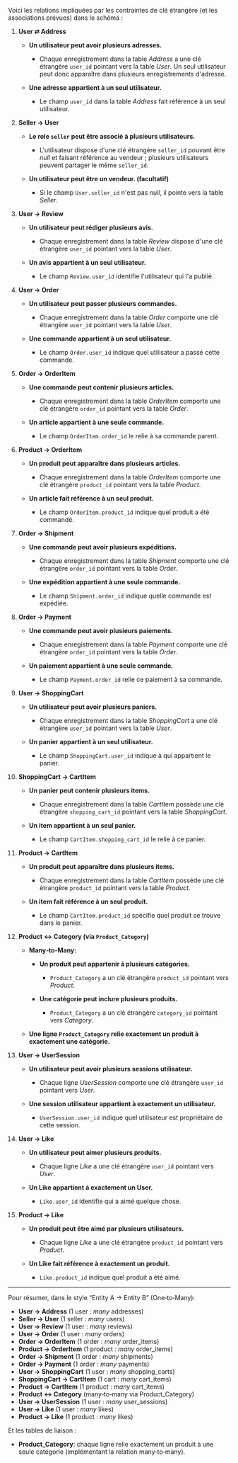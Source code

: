 <!-- database\entities_relationships.md -->

Voici les relations impliquées par les contraintes de clé étrangère (et les associations prévues) dans le schéma :

1. **User ⇄ Address**

   * **Un utilisateur peut avoir plusieurs adresses.**

     * Chaque enregistrement dans la table _Address_ a une clé étrangère `user_id` pointant vers la table _User_. Un seul utilisateur peut donc apparaître dans plusieurs enregistrements d'adresse.

   * **Une adresse appartient à un seul utilisateur.**

     * Le champ `user_id` dans la table _Address_ fait référence à un seul utilisateur.

2. **Seller → User**

   * **Le role `seller` peut être associé à plusieurs utilisateurs.**

     * L'utilisateur dispose d'une clé étrangère `seller_id` pouvant être _null_ et faisant référence au vendeur ; plusieurs utilisateurs peuvent partager le même `seller_id`.

   * **Un utilisateur peut être un vendeur. (facultatif)**

     * Si le champ `User.seller_id` n'est pas _null_, il pointe vers la table _Seller_.

3. **User → Review**

   * **Un utilisateur peut rédiger plusieurs avis.**

     * Chaque enregistrement dans la table _Review_ dispose d'une clé étrangère `user_id` pointant vers la table _User_.

   * **Un avis appartient à un seul utilisateur.**

     * Le champ `Review.user_id` identifie l'utilisateur qui l'a publié.

4. **User → Order**

   * **Un utilisateur peut passer plusieurs commandes.**

     * Chaque enregistrement dans la table _Order_ comporte une clé étrangère `user_id` pointant vers la table _User_.

   * **Une commande appartient à un seul utilisateur.**

     * Le champ `Order.user_id` indique quel utilisateur a passé cette commande.

5. **Order → OrderItem**

   * **Une commande peut contenir plusieurs articles.**

     * Chaque enregistrement dans la table _OrderItem_ comporte une clé étrangère `order_id` pointant vers la table _Order_.

   * **Un article appartient à une seule commande.**

     * Le champ `OrderItem.order_id` le relie à sa commande parent.

6. **Product → OrderItem**

   * **Un produit peut apparaître dans plusieurs articles.**

     * Chaque enregistrement dans la table _OrderItem_ comporte une clé étrangère `product_id` pointant vers la table _Product_.

   * **Un article fait référence à un seul produit.**

     * Le champ `OrderItem.product_id` indique quel produit a été commandé.

7. **Order → Shipment**

   * **Une commande peut avoir plusieurs expéditions.**

     * Chaque enregistrement dans la table _Shipment_ comporte une clé étrangère `order_id` pointant vers la table _Order_.

   * **Une expédition appartient à une seule commande.**

     * Le champ `Shipment.order_id` indique quelle commande est expédiée.

8. **Order → Payment**

   * **Une commande peut avoir plusieurs paiements.**

     * Chaque enregistrement dans la table _Payment_ comporte une clé étrangère `order_id` pointant vers la table _Order_.

   * **Un paiement appartient à une seule commande.**

     * Le champ `Payment.order_id` relie ce paiement à sa commande.

9. **User → ShoppingCart**

   * **Un utilisateur peut avoir plusieurs paniers.**

     * Chaque enregistrement dans la table _ShoppingCart_ a une clé étrangère `user_id` pointant vers la table _User_.

   * **Un panier appartient à un seul utilisateur.**

     * Le champ `ShoppingCart.user_id` indique à qui appartient le panier.

10. **ShoppingCart → CartItem**

    * **Un panier peut contenir plusieurs items.**

      * Chaque enregistrement dans la table _CartItem_ possède une clé étrangère `shopping_cart_id` pointant vers la table _ShoppingCart_.

    * **Un item appartient à un seul panier.**

      * Le champ `CartItem.shopping_cart_id` le relie à ce panier.

11. **Product → CartItem**

    * **Un produit peut apparaître dans plusieurs items.**

      * Chaque enregistrement dans la table _CartItem_ possède une clé étrangère `product_id` pointant vers la table _Product_.

    * **Un item fait référence à un seul produit.**

      * Le champ `CartItem.product_id` spécifie quel produit se trouve dans le panier.

12. **Product ↔ Category (via `Product_Category`)**

    * **Many‐to‐Many:**

      * **Un produit peut appartenir à plusieurs catégories.**

        * `Product_Category` a un clé étrangère `product_id` pointant vers _Product_.
      * **Une catégorie peut inclure plusieurs produits.**

        * `Product_Category` a un clé étrangère `category_id` pointant vers _Category_.
    * **Une ligne `Product_Category` relie exactement un produit à exactement une catégorie.**

13. **User → UserSession**

    * **Un utilisateur peut avoir plusieurs sessions utilisateur.**

      * Chaque ligne _UserSession_ comporte une clé étrangère `user_id` pointant vers _User_.
    * **Une session utilisateur appartient à exactement un utilisateur.**

      * `UserSession.user_id` indique quel utilisateur est propriétaire de cette session.

14. **User → Like**

    * **Un utilisateur peut aimer plusieurs produits.**

      * Chaque ligne _Like_ a une clé étrangère `user_id` pointant vers _User_.
    * **Un Like appartient à exactement un User.**

      * `Like.user_id` identifie qui a aimé quelque chose.

15. **Product → Like**

    * **Un produit peut être aimé par plusieurs utilisateurs.**

      * Chaque ligne _Like_ a une clé étrangère `product_id` pointant vers _Product_.
    * **Un Like fait référence à exactement un produit.**

      * `Like.product_id` indique quel produit a été aimé.

---

Pour résumer, dans le style “Entity A → Entity B” (One‐to‐Many):

* **User → Address** (1 user : *many* addresses)
* **Seller → User** (1 seller : *many* users)
* **User → Review** (1 user : *many* reviews)
* **User → Order** (1 user : *many* orders)
* **Order → OrderItem** (1 order : *many* order\_items)
* **Product → OrderItem** (1 product : *many* order\_items)
* **Order → Shipment** (1 order : *many* shipments)
* **Order → Payment** (1 order : *many* payments)
* **User → ShoppingCart** (1 user : *many* shopping\_carts)
* **ShoppingCart → CartItem** (1 cart : *many* cart\_items)
* **Product → CartItem** (1 product : *many* cart\_items)
* **Product ↔ Category** (many‐to‐many via Product\_Category)
* **User → UserSession** (1 user : *many* user\_sessions)
* **User → Like** (1 user : *many* likes)
* **Product → Like** (1 product : *many* likes)

Et les tables de liaison :

* **Product\_Category**: chaque ligne relie exactement un produit à une seule catégorie (implémentant la relation many‐to‐many).
